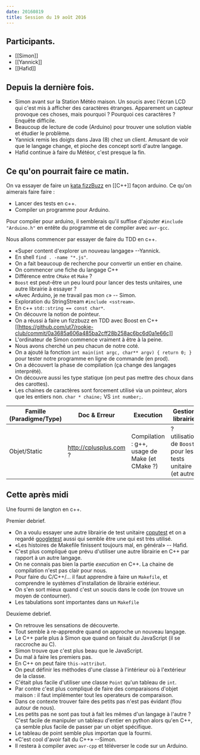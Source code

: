 ```yaml
---
date: 20160819
title: Session du 19 août 2016
---
```


## Participants.

- [[Simon]]
- [[Yannick]]
- [[Hafid]]

## Depuis la dernière fois.

- Simon avant sur la Station Météo maison. Un soucis avec l'écran LCD qui c'est
  mis à afficher des caractères étranges. Apparement un capteur provoque ces
  choses, mais pourquoi ? Pourquoi ces caractères ? Enquête difficile.
- Beaucoup de lecture de code (Arduino) pour trouver une solution viable et
  étudier le problème.
- Yannick remis les doigts dans Java (8) chez un client. Amusant de voir que le
  langage change, et pioche des concept sorti d'autre langage.
- Hafid continue à faire du Météor, c'est presque la fin.

## Ce qu'on pourrait faire ce matin.

On va essayer de faire un [kata fizzBuzz](http://codingdojo.org/kata/FizzBuzz/) en [[C++]] façon arduino. Ce qu'on aimerais
faire faire :

- Lancer des tests en c++.
- Compiler un programme pour Arduino.

Pour compiler pour arduino, il semblerais qu'il suffise d'ajouter `#include
"Arduino.h"` en entête du programme et de compiler avec `avr-gcc`.

Nous allons commencer par essayer de faire du TDD en c++.

- «Super content d'explorer un nouveau langage» --Yannick.
- En shell `find . -name "*.js"`.
- On a fait beaucoup de recherche pour convertir un entier en chaine.
- On commencer une fiche du langage C++
- Différence entre `CMake` et `Make` ?
- `Boost` est peut-être un peu lourd pour lancer des tests unitaires, une autre
  librairie à essayer ?
- «Avec Arduino, je ne travail pas mon `c`» -- Simon.
- Exploration du StringStream `#include <sstream>`.
- En c++ `std::string == const char*`.
- On découvre la notion de pointeur.
- On a réussi à faire un fizzbuzz en TDD avec Boost en C++
  [[https://github.com/ut7/rookie-club/commit/0a3685a606a485ba2cff28b258ac6bc6d0a1e66c]]
- L'ordinateur de Simon commence vraiment à être à la peine.
- Nous avons cherché un peu chacun de notre coté.
- On a ajouté la fonction `int main(int argc, char** argv) { return 0; }` pour
  tester notre programme en ligne de commande (en prod).
- On a découvert la phase de compilation (ça change des langages interprété).
- On découvre aussi les type statique (on peut pas mettre des choux dans des
  carottes).
- Les chaines de caractères sont forcement utilisé via un pointeur, alors que
  les entiers non. `char * chaine;` VS `int number;`.


| Famille (Paradigme/Type) | Doc & Erreur  | Execution | Gestion librairie |
| --- | --- | --- | --- |
| Objet/Static | http://cplusplus.com ? | Compilation : g++, usage de Make (et CMake ?) | ? utilisation de `Boost` pour les tests unitaire (et autre) |

## Cette après midi

Une fourmi de langton en c++.

Premier debrief.

- On a voulu essayer une autre librairie de test unitaire [cpputest](https://cpputest.github.io/) et on a regardé [googletest](https://github.com/google/googletest) aussi qui semble être une qui est très utilisé.
- «Les histoires de Makefile finissent toujours mal, en général» -- Hafid.
- C'est plus compliqué que prévu d'utiliser une autre librairie en C++ par rapport à un autre langage.
- On ne connais pas bien la partie _execution_ en C++. La chaine de compilation n'est pas clair pour nous.
- Pour faire du C/C++/... il faut apprendre à faire un `Makefile`, et comprendre le systèmes d'installation de librairie extérieur.
- On s'en sort mieux quand c'est un soucis dans le code (on trouve un moyen de contourner).
- Les tabulations sont importantes dans un `Makefile`

Deuxieme debrief.

- On retrouve les sensations de découverte.
- Tout semble à re-apprendre quand on approche un nouveau langage.
- Le C++ parle plus à Simon que quand on faisait du JavaScript (il se raccroche au C).
- Simon trouve que c'est plus beau que le JavaScript.
- Du mal à faire les premiers pas.
- En C++ on peut faire `this->attribut`.
- On peut définir les méthodes d'une classe à l'intérieur où à l'extérieur de la classe.
- C'était plus facile d'utiliser une classe `Point` qu'un tableau de `int`.
- Par contre c'est plus compliqué de faire des comparaisons d'objet maison : il faut implémenter tout les operateurs de comparaison.
- Dans ce contexte trouver faire des petits pas n'est pas évidant (flou autour de nous).
- Les petits pas ne sont pas tout à fait les mêmes d'un langage à l'autre ? C'est facile de manipuler un tableau d'entier en python alors qu'en C++, ça semble plus facile de passer par un objet spécifique.
- Le tableau de point semble plus importan que la fourmi.
- «C'est cool d'avoir fait du C++» --Simon.
- Il restera à compiler avec `avr-cpp` et téléverser le code sur un Arduino.
